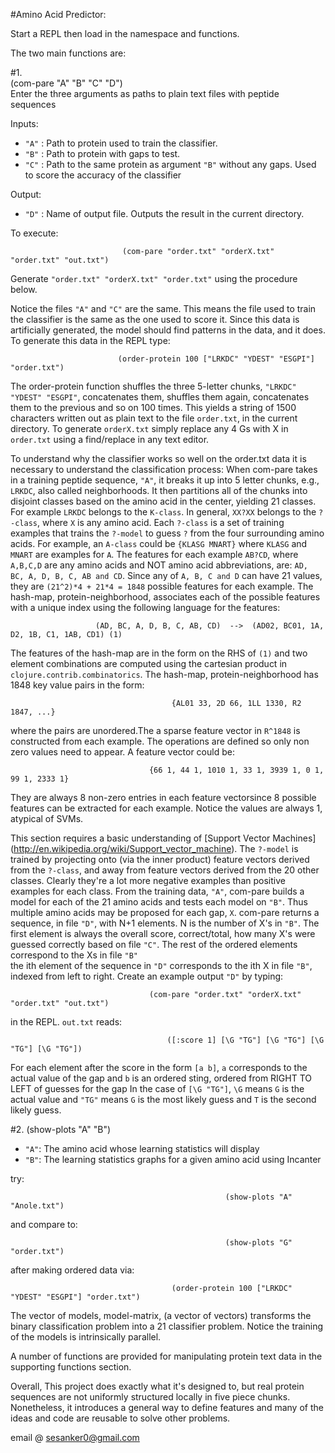 #Amino Acid Predictor:
 
 Start a REPL then load in the namespace and functions. 
 
The two main functions are:

#1.  
                                           (com-pare "A" "B" "C" "D")  
  Enter the three arguments as paths to plain text files with peptide sequences 

  Inputs:

   * `"A"` : Path to protein used to train the classifier.  
   * `"B"` : Path to protein with gaps to test.  
   * `"C"` : Path to the same protein as argument `"B"` without any gaps. Used to score the accuracy of the classifier

  Output:

   * `"D"` : Name of output file. Outputs the result in the current directory.
  
  To execute:                     
       
                             (com-pare "order.txt" "orderX.txt" "order.txt" "out.txt") 

                                 
                                     

  Generate `"order.txt" "orderX.txt" "order.txt"` using the procedure below. 
    
  Notice the files `"A"` and `"C"` are the same. This means the file used to train the classifier is the 
  same as the one used to score it. Since this data is artificially generated, the model should find 
  patterns in the data, and it does.  To generate this data in the REPL type:

                            (order-protein 100 ["LRKDC" "YDEST" "ESGPI"] "order.txt")       

  The order-protein function shuffles the three 5-letter chunks, `"LRKDC" "YDEST" "ESGPI"`, concatenates them,
  shuffles them again, concatenates them to the previous and so on 100 times. This yields a string of
  1500 characters written out as plain text to the file `order.txt`, in the current directory.
  To generate `orderX.txt` simply replace any 4 Gs with X in `order.txt` using a find/replace in any text editor.
    
  To understand why the classifier works so well on the order.txt data it is necessary to understand 
  the classification process: When com-pare takes in a training peptide sequence, `"A"`, it breaks it up into
  5 letter chunks, e.g., `LRKDC`, also called  neighborhoods. It then partitions all of the chunks into disjoint
  classes based on the amino acid in the center, yielding 21 classes. For example `LRKDC` belongs to the `K-class`. 
  In general, `XX?XX` belongs to the `?-class`, where `X` is any amino acid. 
  Each `?-class` is a set of training examples that trains the `?-model` to guess `?` from the four surrounding
  amino acids. For example, an `A-class` could be `{KLASG MNART}` where `KLASG` and `MNART` are examples for `A`.
  The features for each example `AB?CD`, where `A,B,C,D` are any amino acids and NOT amino acid abbreviations,
  are: `AD, BC, A, D, B, C, AB and CD`. Since any of `A, B, C and D` can have 21 values, they are
  `(21^2)*4 + 21*4 = 1848` possible features for each example. The hash-map, protein-neighborhood, associates
  each of the possible features with a unique index using the following language for the features:

                       (AD, BC, A, D, B, C, AB, CD)  -->  (AD02, BC01, 1A, D2, 1B, C1, 1AB, CD1) (1)

  The features of the hash-map are in the form on the RHS of `(1)` and two element combinations are computed 
  using the cartesian product in `clojure.contrib.combinatorics`. The hash-map, protein-neighborhood
  has 1848 key value pairs in the form: 

                                        {AL01 33, 2D 66, 1LL 1330, R2 1847, ...} 

  where the pairs are unordered.The a sparse feature vector in `R^1848` is constructed from each example. 
  The operations are defined  so only non zero values need to appear. A feature vector could be:

                                   {66 1, 44 1, 1010 1, 33 1, 3939 1, 0 1, 99 1, 2333 1} 

  They are always 8 non-zero entries in each feature vectorsince 8 possible features can be extracted for each example. 
  Notice the values are always 1, atypical of SVMs.

  This section requires a basic understanding of [Support Vector Machines] (http://en.wikipedia.org/wiki/Support_vector_machine). 
  The `?-model` is trained by projecting onto (via the inner product) feature vectors derived from the `?-class`, and away from 
  feature vectors derived from the 20 other classes. Clearly they're a lot more negative examples than positive examples for each class. 
  From the training data, `"A"`, com-pare builds a model for each of the 21 amino acids and tests each model on `"B"`.
  Thus multiple amino acids may be proposed for each gap, `X`. com-pare returns a sequence, in file `"D"`, with N+1 
  elements. N is the number of X's in `"B"`. The first element is always the overall score, correct/total, 
  how many X's were guessed correctly based on file `"C"`. The rest of the ordered elements correspond to the Xs in file `"B"`  
  the ith element of the sequence in `"D"` corresponds to the ith X in file `"B"`, indexed from left to right. Create an example
  output `"D"` by typing: 

                                   (com-pare "order.txt" "orderX.txt" "order.txt" "out.txt") 

  in the REPL. `out.txt` reads:

                                       ([:score 1] [\G "TG"] [\G "TG"] [\G "TG"] [\G "TG"])

  For each element after the score in the form `[a b]`, `a` corresponds to the actual value of the gap and `b` is an 
  ordered sting, ordered from RIGHT TO LEFT of guesses for the gap  In the case of `[\G "TG"]`, `\G` means `G` is the
  actual value and `"TG"` means `G` is the most likely guess and `T` is the second likely guess. 
      

#2. 
                                                       (show-plots "A" "B")

  * `"A"`: The amino acid whose learning statistics will display
  * `"B"`: The learning statistics graphs for a given amino acid using Incanter

  try:  

                                                    (show-plots "A" "Anole.txt") 


 and compare to: 

                                                    (show-plots "G" "order.txt")


 after making ordered data via: 

                                        (order-protein 100 ["LRKDC" "YDEST" "ESGPI"] "order.txt")  

  
 The vector of models, model-matrix, (a vector of vectors) transforms the binary classification problem into 
 a 21 classifier problem. Notice the training of the models is intrinsically parallel.

 A number of functions are provided for manipulating protein text data in the supporting functions section. 

 Overall, This project does exactly what it's designed to, but real protein sequences are not uniformly
 structured locally in five piece chunks. Nonetheless, it introduces a general way to define features and
 many of the ideas and code are reusable to solve other problems.



email @ sesanker0@gmail.com
